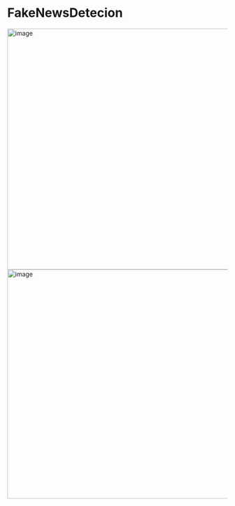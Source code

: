 # FakeNewsDetecion
<img width="550" alt="image" src="https://user-images.githubusercontent.com/71789479/209480840-ed796403-5ac9-429d-a520-2156e7979a43.png">
<img width="523" alt="image" src="https://user-images.githubusercontent.com/71789479/209480859-e5bed14a-039a-481b-a7e1-2af23ff29afe.png">
